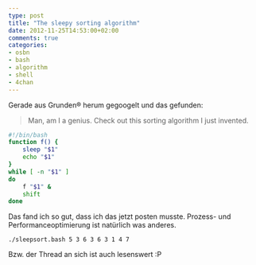 ```yaml
---
type: post
title: "The sleepy sorting algorithm"
date: 2012-11-25T14:53:00+02:00
comments: true
categories:
- osbn
- bash
- algorithm
- shell
- 4chan
---
```


Gerade aus Grunden&reg; herum gegoogelt und das gefunden:

> Man, am I a genius. Check out this sorting algorithm I just invented.

``` bash
#!/bin/bash
function f() {
    sleep "$1"
    echo "$1"
}
while [ -n "$1" ]
do
    f "$1" &
    shift
done
```

Das fand ich so gut, dass ich das jetzt posten musste. Prozess- und Performanceoptimierung
ist natürlich was anderes.

`./sleepsort.bash 5 3 6 3 6 3 1 4 7`

Bzw. der Thread an sich ist auch lesenswert :P

